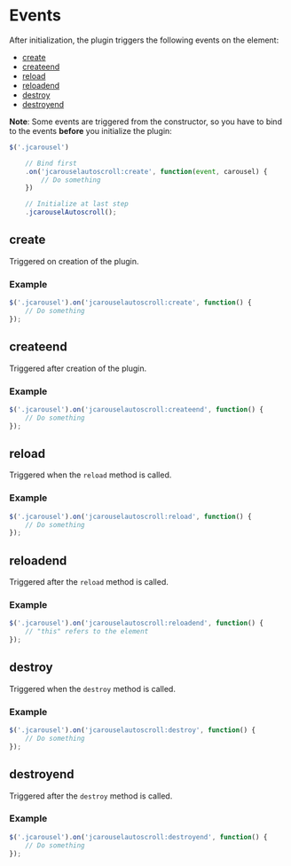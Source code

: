 Events
======

After initialization, the plugin triggers the following events on the element:

* [create](#create)
* [createend](#createend)
* [reload](#reload)
* [reloadend](#reloadend)
* [destroy](#destroy)
* [destroyend](#destroyend)

**Note**: Some events are triggered from the constructor, so you have to bind
to the events **before** you initialize the plugin:

```javascript
$('.jcarousel')

    // Bind first
    .on('jcarouselautoscroll:create', function(event, carousel) {
        // Do something
    })

    // Initialize at last step
    .jcarouselAutoscroll();
```


create
------

Triggered on creation of the plugin.

### Example

```javascript
$('.jcarousel').on('jcarouselautoscroll:create', function() {
    // Do something
});
```


createend
---------

Triggered after creation of the plugin.

### Example

```javascript
$('.jcarousel').on('jcarouselautoscroll:createend', function() {
    // Do something
});
```


reload
------

Triggered when the `reload` method is called.

### Example

```javascript
$('.jcarousel').on('jcarouselautoscroll:reload', function() {
    // Do something
});
```


reloadend
---------

Triggered after the `reload` method is called.

### Example

```javascript
$('.jcarousel').on('jcarouselautoscroll:reloadend', function() {
    // "this" refers to the element
});
```


destroy
-------

Triggered when the `destroy` method is called.

### Example

```javascript
$('.jcarousel').on('jcarouselautoscroll:destroy', function() {
    // Do something
});
```


destroyend
----------

Triggered after the ``destroy`` method is called.

### Example

```javascript
$('.jcarousel').on('jcarouselautoscroll:destroyend', function() {
    // Do something
});
```
